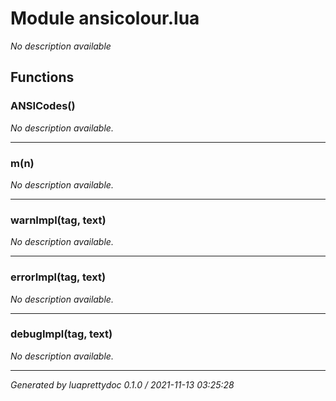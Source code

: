 # Module ansicolour.lua
_No description available_

## Functions

### ANSICodes()

_No description available._

---

### m(n)

_No description available._

---

### warnImpl(tag, text)

_No description available._

---

### errorImpl(tag, text)

_No description available._

---

### debugImpl(tag, text)

_No description available._

---

_Generated by luaprettydoc 0.1.0 / 2021-11-13 03:25:28_
